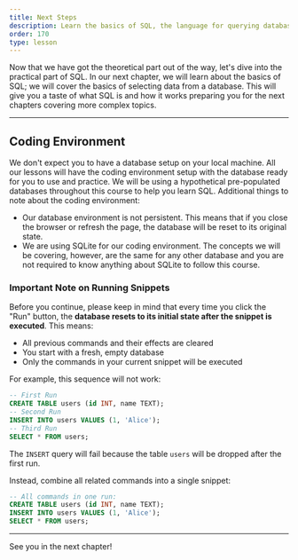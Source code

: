 ```yaml
---
title: Next Steps
description: Learn the basics of SQL, the language for querying databases.
order: 170
type: lesson
---
```


Now that we have got the theoretical part out of the way, let's dive into the practical part of SQL. In our next chapter, we will learn about the basics of SQL; we will cover the basics of selecting data from a database. This will give you a taste of what SQL is and how it works preparing you for the next chapters covering more complex topics.

---

## Coding Environment

We don't expect you to have a database setup on your local machine. All our lessons will have the coding environment setup with the database ready for you to use and practice. We will be using a hypothetical pre-populated databases throughout this course to help you learn SQL. Additional things to note about the coding environment:

- Our database environment is not persistent. This means that if you close the browser or refresh the page, the database will be reset to its original state.
- We are using SQLite for our coding environment. The concepts we will be covering, however, are the same for any other database and you are not required to know anything about SQLite to follow this course.

### Important Note on Running Snippets

Before you continue, please keep in mind that every time you click the "Run" button, the **database resets to its initial state after the snippet is executed**. This means:

- All previous commands and their effects are cleared
- You start with a fresh, empty database
- Only the commands in your current snippet will be executed

For example, this sequence will not work:

```sql
-- First Run
CREATE TABLE users (id INT, name TEXT);
-- Second Run
INSERT INTO users VALUES (1, 'Alice');
-- Third Run
SELECT * FROM users;
```

The `INSERT` query will fail because the table `users` will be dropped after the first run.

Instead, combine all related commands into a single snippet:

```sql
-- All commands in one run:
CREATE TABLE users (id INT, name TEXT);
INSERT INTO users VALUES (1, 'Alice');
SELECT * FROM users;
```

---


See you in the next chapter!
